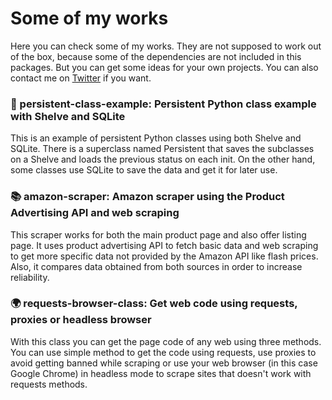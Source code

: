 # Some of my works
Here you can check some of my works. They are not supposed to work out of the box, because some of the dependencies are not included in this packages. But you can get some ideas for your own projects. You can also contact me on [Twitter](https://twitter.com/sergio_teula) if you want.

### 💾 persistent-class-example: Persistent Python class example with Shelve and SQLite
This is an example of persistent Python classes using both Shelve and SQLite. There is a superclass named Persistent that saves the subclasses on a Shelve and loads the previous status on each init. On the other hand, some classes use SQLite to save the data and get it for later use.

### 📚 amazon-scraper: Amazon scraper using the Product Advertising API and web scraping
This scraper works for both the main product page and also offer listing page. It uses product advertising API to fetch basic data and web scraping to get more specific data not provided by the Amazon API like flash prices. Also, it compares data obtained from both sources in order to increase reliability.

### 🌍 requests-browser-class: Get web code using requests, proxies or headless browser
With this class you can get the page code of any web using three methods. You can use simple method to get the code using requests, use proxies to avoid getting banned while scraping or use your web browser (in this case Google Chrome) in headless mode to scrape sites that doesn't work with requests methods.
